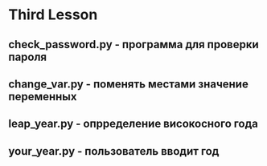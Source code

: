 # Third Lesson
## check_password.py - программа для проверки пароля
## change_var.py - поменять местами значение переменных
## leap_year.py - опрределение високосного года
## your_year.py - пользователь вводит год